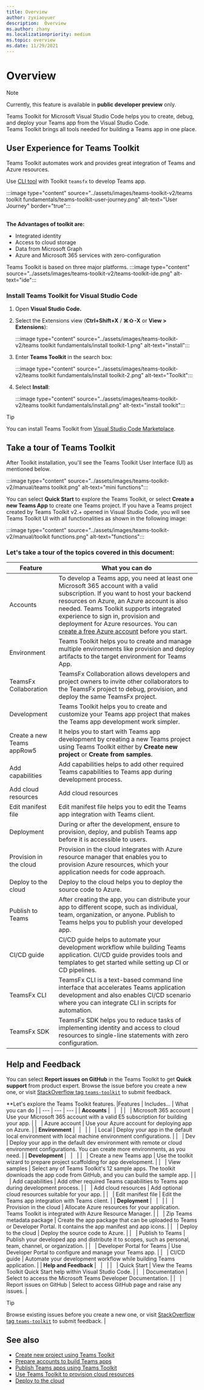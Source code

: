 ```yaml
---
title: Overview
author: zyxiaoyuer
description:  Overview 
ms.author: zhany
ms.localizationpriority: medium
ms.topic: overview
ms.date: 11/29/2021
---
```


# Overview

> [!NOTE]
> Currently, this feature is available in **public developer preview** only.

Teams Toolkit for Microsoft Visual Studio Code helps you to create, debug, and deploy your Teams app from the Visual Studio Code.
<br> Teams Toolkit brings all tools needed for building a Teams app in one place.
<br>


## User Experience for  Teams Toolkit

Teams Toolkit automates work and provides great integration of Teams and Azure resources.

Use [CLI tool](https://github.com/OfficeDev/TeamsFx/blob/dev/docs/cli/user-manual.md) with Toolkit `teamsfx` to develop Teams app.
<br>

:::image type="content" source="../assets/images/teams-toolkit-v2/teams toolkit fundamentals/teams-toolkit-user-journey.png" alt-text="User Journey" border="true":::


<br>**The Advantages of toolkit are:**

* Integrated identity
* Access to cloud storage
* Data from Microsoft Graph
* Azure and Microsoft 365 services with zero-configuration

 

Teams Toolkit is based on three major platforms.
:::image type="content" source="../assets/images/teams-toolkit-v2/teams-toolkit-ide.png" alt-text="ide":::







### Install Teams Toolkit for Visual Studio Code

1. Open **Visual Studio Code.**
1. Select the Extensions view (**Ctrl+Shift+X** / **⌘⇧-X** or **View > Extensions**):

   :::image type="content" source="../assets/images/teams-toolkit-v2/teams toolkit fundamentals/install toolkit-1.png" alt-text="install":::

1. Enter **Teams Toolkit** in the search box:

   :::image type="content" source="../assets/images/teams-toolkit-v2/teams toolkit fundamentals/install toolkit-2.png" alt-text="Toolkit":::

1. Select **Install**:
  
   :::image type="content" source="../assets/images/teams-toolkit-v2/teams toolkit fundamentals/install.png" alt-text="install toolkit":::

> [!TIP]
> You can install Teams Toolkit from [Visual Studio Code Marketplace](https://marketplace.visualstudio.com/items?itemName=TeamsDevApp.ms-teams-vscode-extension).

## Take a tour of Teams Toolkit

After Toolkit installation, you'll see the Teams Toolkit User Interface (UI) as mentioned below.

:::image type="content" source="../assets/images/teams-toolkit-v2/manual/teams toolkit.png" alt-text="mini functions":::

You can select **Quick Start** to explore the Teams Toolkit, or select **Create a new Teams App** to create one Teams project. If you have a Teams project created by Teams Toolkit v2.+ opened in Visual Studio Code, you will see Teams Toolkit UI with all functionalities as shown in the following image:

:::image type="content" source="../assets/images/teams-toolkit-v2/manual/toolkit functions.png" alt-text="functions":::



### Let's take a tour of the topics covered in this document:


|Feature  |What you can do  |
|---------|---------|
|Accounts     |To develop a Teams app, you need at least one Microsoft 365 account with a valid subscription. If you want to host your backend resources on Azure, an Azure account is also needed. Teams Toolkit supports integrated experience to sign in, provision and deployment for Azure resources. You can [create a free Azure account](https://azure.microsoft.com/free/) before you start.
|Environment     | Teams Toolkit helps you to create and manage multiple environments like provision and deploy artifacts to the target environment for Teams App.        |
|TeamsFx Collaboration     |  TeamsFx Collaboration allows developers and project owners to invite other collaborators to the TeamsFx project to debug, provision, and deploy the same TeamsFx project.       |
|Development    | Teams Toolkit helps you to create and customize your Teams app project that makes the Teams app development work simpler.        |
|Create a new Teams appRow5     | It helps you to start with Teams app development by creating a new Teams project using Teams Toolkit either by **Create new project** or **Create from samples**.        |
|Add capabilities     |  Add capabilities helps to add other required Teams capabilities to Teams app during development process.       |
|Add cloud resources     | Add cloud resources        |
|Edit manifest file     | Edit manifest file helps you to edit the Teams app integration with Teams client.        |
|Deployment     |   During or after the development, ensure to provision, deploy, and publish Teams app before it is accessible to users.      |
|Provision in the cloud    |Provision in the cloud integrates with Azure resource manager that enables you to provision Azure resources, which your application needs for code approach.         |
|Deploy to the cloud     |   Deploy to the cloud helps you to deploy the source code to Azure.      |
|  Publish to Teams   |   After creating the app, you can distribute your app to different scope, such as individual, team, organization, or anyone. Publish to Teams helps you to publish your developed app.      |
|  CI/CD guide   | CI/CD guide helps to automate your development workflow while building Teams application. CI/CD guide provides tools and templates to get started while setting up CI or CD pipelines.        |
|TeamsFx CLI     |   TeamsFx CLI is a text-based command line interface that accelerates Teams application development and also enables CI/CD scenario where you can integrate CLI in scripts for automation.      |
|TeamsFx SDK     | TeamsFx SDK helps you to reduce tasks of implementing identity and access to cloud resources to single-line statements with zero configuration.        |


## Help and Feedback

You can select **Report issues on GitHub** in the Teams Toolkit to get **Quick support** from product expert. Browse the issue before you create a new one, or visit [StackOverflow tag `teams-toolkit`](https://stackoverflow.com/questions/tagged/teams-toolkit) to submit feedback.

**Let's explore the Teams Toolkit features.
|Features | Includes... | What you can do |
| --- | --- | --- |
| **Accounts** | &nbsp; | &nbsp; |
| &nbsp; | Microsoft 365 account | Use your Microsoft 365 account with a valid E5 subscription for building your app. |
| &nbsp; | Azure account | Use your Azure account for deploying app on Azure. |
| **Environment** | &nbsp; | &nbsp; |
| &nbsp; | Local | Deploy your app in the default local environment with local machine environment configurations. |
| &nbsp; | Dev | Deploy your app in the default dev environment with remote or cloud environment configurations. You can create more environments, as you need. |
| **Development** | &nbsp; | &nbsp; |
| &nbsp; | Create a new Teams app | Use the toolkit wizard to prepare project scaffolding for app development. |
| &nbsp; | View samples | Select any of Teams Toolkit's 12 sample apps. The toolkit downloads the app code from GitHub, and you can build the sample app. |
| &nbsp; | Add capabilities | Add other required Teams capabilities to Teams app during development process. |
| &nbsp; | Add cloud resources | Add optional cloud resources suitable for your app. |
| &nbsp; | Edit manifest file | Edit the Teams app integration with Teams client. |
| **Deployment** | &nbsp; | &nbsp; |
| &nbsp; | Provision in the cloud | Allocate Azure resources for your application. Teams Toolkit is integrated with Azure Resource Manager. |
| &nbsp; | Zip Teams metadata package | Create the app package that can be uploaded to Teams or Developer Portal. It contains the app manifest and app icons.  |
| &nbsp; | Deploy to the cloud | Deploy the source code to Azure. |
| &nbsp; | Publish to Teams | Publish your developed app and distribute it to scopes, such as personal, team, channel, or organization. |
| &nbsp; | Developer Portal for Teams | Use Developer Portal to configure and manage your Teams app. |
| &nbsp; | CI/CD guide | Automate your development workflow while building Teams application. |
| **Help and Feedback** | &nbsp; | &nbsp; |
| &nbsp; | Quick Start | View the Teams Toolkit Quick Start help within Visual Studio Code.  |
| &nbsp; | Documentation | Select to access the Microsoft Teams Developer Documentation. |
| &nbsp; | Report issues on GitHub | Select to access GitHub page and raise any issues. |
> [!TIP]
> Browse existing issues before you create a new one, or visit [StackOverflow tag `teams-toolkit`](https://stackoverflow.com/questions/tagged/teams-toolkit) to submit feedback.
|
## See also

* [Create new project using Teams Toolkit](create-new-project.md)
* [Prepare accounts to build Teams apps](accounts.md)
* [Publish Teams apps using Teams Toolkit](publish.md)
* [Use Teams Toolkit to provision cloud resources](provision.md)
* [Deploy to the cloud](deploy.md)
